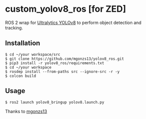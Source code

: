 # custom_yolov8_ros [for ZED]

ROS 2 wrap for [Ultralytics YOLOv8](https://github.com/ultralytics/ultralytics) to perform object detection and tracking.


## Installation
```shell
$ cd ~/your workspace/src
$ git clone https://github.com/mgonzs13/yolov8_ros.git
$ pip3 install -r yolov8_ros/requirements.txt
$ cd ~/your workspace
$ rosdep install --from-paths src --ignore-src -r -y
$ colcon build
```

## Usage
```shell
$ ros2 launch yolov8_bringup yolov8.launch.py
```

Thanks to [mgonzs13](https://github.com/mgonzs13/yolov8_ros)

